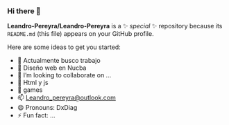### Hi there 👋


**Leandro-Pereyra/Leandro-Pereyra** is a ✨ _special_ ✨ repository because its `README.md` (this file) appears on your GitHub profile.

Here are some ideas to get you started:

- 🔭 Actualmente busco trabajo
- 🌱 Diseño web en Nucba
- 👯 I’m looking to collaborate on ...
- 🤔 Html y js
- 💬 games
- 📫 Leandro_pereyra@outlook.com
- 😄 Pronouns: DxDiag
- ⚡ Fun fact: ...





